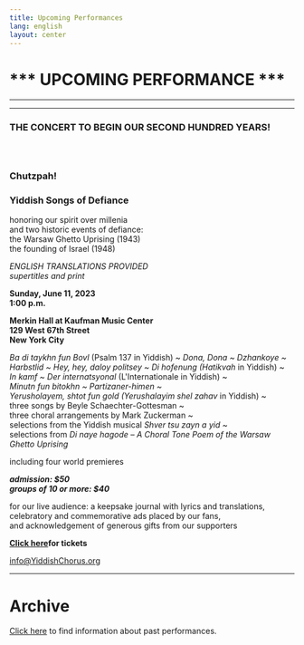 ```yaml
---
title: Upcoming Performances
lang: english
layout: center
---
```


# *** UPCOMING PERFORMANCE ***

_____

*********

### THE CONCERT TO BEGIN OUR SECOND HUNDRED YEARS!
### &nbsp;
### Chutzpah!
### Yiddish Songs of Defiance

honoring our spirit over millenia  
and two historic events of defiance:  
the Warsaw Ghetto Uprising (1943)  
the founding of Israel (1948)  

*ENGLISH TRANSLATIONS PROVIDED*  
*supertitles and print*

**Sunday, June 11, 2023  
1:00 p.m.**

**Merkin Hall at Kaufman Music Center  
129 West 67th Street  
New York City**

*Ba di taykhn fun Bovl* (Psalm 137 in Yiddish) ~ *Dona, Dona ~ Dzhankoye ~  
Harbstlid ~ Hey, hey, daloy politsey ~ Di hofenung (Hatikvah* in Yiddish) ~  
*In kamf ~ Der internatsyonal* (L'Internationale in Yiddish) ~  
*Minutn fun bitokhn ~ Partizaner-himen ~  
Yerusholayem, shtot fun gold (Yerushalayim shel zahav* in Yiddish) ~  
three songs by Beyle Schaechter-Gottesman ~  
three choral arrangements by Mark Zuckerman ~  
selections from the Yiddish musical *Shver tsu zayn a yid* ~  
selections from *Di naye hagode – A Choral Tone Poem of the Warsaw Ghetto Uprising*  

including four world premieres  

**_admission: $50_**  
**_groups of 10 or more: $40_**  

for our live audience: a keepsake journal with lyrics and translations,  
celebratory and commemorative ads placed by our fans,  
and acknowledgement of generous gifts from our supporters

**[Click here](https://www.kaufmanmusiccenter.org/mch/event/chutzpah-yiddish-songs-of-defiance/)for tickets**    

[info@YiddishChorus.org](mailto:info@yiddishchorus.org)  

_____

# Archive

[Click here](concerts_archive.html) to find information about past performances.
